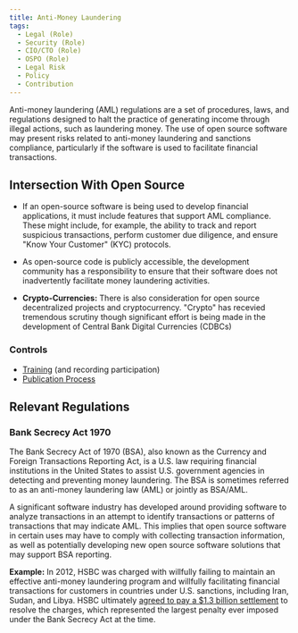 ```yaml
---
title: Anti-Money Laundering
tags: 
  - Legal (Role)
  - Security (Role)
  - CIO/CTO (Role)
  - OSPO (Role)
  - Legal Risk
  - Policy
  - Contribution
---
```


<BoxOut title="Anti-Money Laundering" image="/img/bok/regs/aml.png">

Anti-money laundering (AML) regulations are a set of procedures, laws, and regulations designed to halt the practice of generating income through illegal actions, such as laundering money.  The use of open source software may present risks related to anti-money laundering and sanctions compliance, particularly if the software is used to facilitate financial transactions. 

</BoxOut>

## Intersection With Open Source

 - If an open-source software is being used to develop financial applications, it must include features that support AML compliance. These might include, for example, the ability to track and report suspicious transactions, perform customer due diligence, and ensure "Know Your Customer" (KYC) protocols. 

 - As open-source code is publicly accessible, the development community has a responsibility to ensure that their software does not inadvertently facilitate money laundering activities.
 
 - **Crypto-Currencies:** There is also consideration for open source decentralized projects and cryptocurrency. "Crypto" has recevied tremendous scrutiny though significant effort is being made in the development of Central Bank Digital Currencies (CDBCs)

### Controls

- [Training](../Activities/Level-3/Contribution-Training) (and recording participation)
- [Publication Process](../Activities/Level-3/Publication)

## Relevant Regulations

### Bank Secrecy Act 1970

The Bank Secrecy Act of 1970 (BSA), also known as the Currency and Foreign Transactions Reporting Act, is a U.S. law requiring financial institutions in the United States to assist U.S. government agencies in detecting and preventing money laundering. The BSA is sometimes referred to as an anti-money laundering law (AML) or jointly as BSA/AML.

A significant software industry has developed around providing software to analyze transactions in an attempt to identify transactions or patterns of transactions that may indicate AML. This implies that open source software in certain uses may have to comply with collecting transaction information, as well as potentially developing new open source software solutions that may support BSA reporting. 

**Example:** In 2012, HSBC was charged with willfully failing to maintain an effective anti-money laundering program and willfully facilitating financial transactions for customers in countries under U.S. sanctions, including Iran, Sudan, and Libya.  HSBC ultimately [agreed to pay a $1.3 billion settlement](https://www.ice.gov/news/releases/hsbc-admits-anti-money-laundering-and-sanctions-violations-following-hsi-el-dorado) to resolve the charges, which represented the largest penalty ever imposed under the Bank Secrecy Act at the time.
